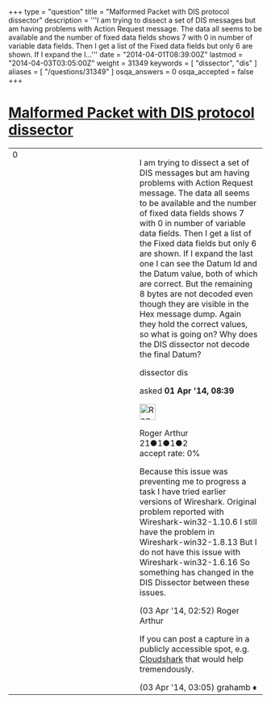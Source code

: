 +++
type = "question"
title = "Malformed Packet with DIS protocol dissector"
description = '''I am trying to dissect a set of DIS messages but am having problems with Action Request message. The data all seems to be available and the number of fixed data fields shows 7 with 0 in number of variable data fields. Then I get a list of the Fixed data fields but only 6 are shown. If I expand the l...'''
date = "2014-04-01T08:39:00Z"
lastmod = "2014-04-03T03:05:00Z"
weight = 31349
keywords = [ "dissector", "dis" ]
aliases = [ "/questions/31349" ]
osqa_answers = 0
osqa_accepted = false
+++

<div class="headNormal">

# [Malformed Packet with DIS protocol dissector](/questions/31349/malformed-packet-with-dis-protocol-dissector)

</div>

<div id="main-body">

<div id="askform">

<table id="question-table" style="width:100%;"><colgroup><col style="width: 50%" /><col style="width: 50%" /></colgroup><tbody><tr class="odd"><td style="width: 30px; vertical-align: top"><div class="vote-buttons"><span id="post-31349-upvote" class="ajax-command post-vote up" rel="nofollow" title="I like this post (click again to cancel)"> </span><div id="post-31349-score" class="post-score" title="current number of votes">0</div><span id="post-31349-downvote" class="ajax-command post-vote down" rel="nofollow" title="I dont like this post (click again to cancel)"> </span> <span id="favorite-mark" class="ajax-command favorite-mark" rel="nofollow" title="mark/unmark this question as favorite (click again to cancel)"> </span><div id="favorite-count" class="favorite-count"></div></div></td><td><div id="item-right"><div class="question-body"><p>I am trying to dissect a set of DIS messages but am having problems with Action Request message. The data all seems to be available and the number of fixed data fields shows 7 with 0 in number of variable data fields. Then I get a list of the Fixed data fields but only 6 are shown. If I expand the last one I can see the Datum Id and the Datum value, both of which are correct. But the remaining 8 bytes are not decoded even though they are visible in the Hex message dump. Again they hold the correct values, so what is going on? Why does the DIS dissector not decode the final Datum?</p></div><div id="question-tags" class="tags-container tags"><span class="post-tag tag-link-dissector" rel="tag" title="see questions tagged &#39;dissector&#39;">dissector</span> <span class="post-tag tag-link-dis" rel="tag" title="see questions tagged &#39;dis&#39;">dis</span></div><div id="question-controls" class="post-controls"></div><div class="post-update-info-container"><div class="post-update-info post-update-info-user"><p>asked <strong>01 Apr '14, 08:39</strong></p><img src="https://secure.gravatar.com/avatar/6f03e295bc383344055ae09928b42781?s=32&amp;d=identicon&amp;r=g" class="gravatar" width="32" height="32" alt="Roger%20Arthur&#39;s gravatar image" /><p><span>Roger Arthur</span><br />
<span class="score" title="21 reputation points">21</span><span title="1 badges"><span class="badge1">●</span><span class="badgecount">1</span></span><span title="1 badges"><span class="silver">●</span><span class="badgecount">1</span></span><span title="2 badges"><span class="bronze">●</span><span class="badgecount">2</span></span><br />
<span class="accept_rate" title="Rate of the user&#39;s accepted answers">accept rate:</span> <span title="Roger Arthur has no accepted answers">0%</span></p></div></div><div id="comments-container-31349" class="comments-container"><span id="31467"></span><div id="comment-31467" class="comment"><div id="post-31467-score" class="comment-score"></div><div class="comment-text"><p>Because this issue was preventing me to progress a task I have tried earlier versions of Wireshark. Original problem reported with Wireshark-win32-1.10.6 I still have the problem in Wireshark-win32-1.8.13 But I do not have this issue with Wireshark-win32-1.6.16 So something has changed in the DIS Dissector between these issues.</p></div><div id="comment-31467-info" class="comment-info"><span class="comment-age">(03 Apr '14, 02:52)</span> <span class="comment-user userinfo">Roger Arthur</span></div></div><span id="31469"></span><div id="comment-31469" class="comment"><div id="post-31469-score" class="comment-score"></div><div class="comment-text"><p>If you can post a capture in a publicly accessible spot, e.g. <a href="http://cloudshark.org">Cloudshark</a> that would help tremendously.</p></div><div id="comment-31469-info" class="comment-info"><span class="comment-age">(03 Apr '14, 03:05)</span> <span class="comment-user userinfo">grahamb ♦</span></div></div></div><div id="comment-tools-31349" class="comment-tools"></div><div class="clear"></div><div id="comment-31349-form-container" class="comment-form-container"></div><div class="clear"></div></div></td></tr></tbody></table>

</div>

</div>

